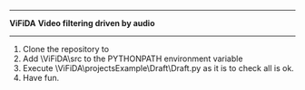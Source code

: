 ************************************************
**ViFiDA**
**Video filtering driven by audio**
************************************************

1. Clone the repository to <YourFolder>
2. Add <YourFolder>\ViFiDA\src to the PYTHONPATH environment variable
3. Execute <YourFolder>\ViFiDA\projectsExample\Draft\Draft.py as it is to check all is ok.
4. Have fun.

